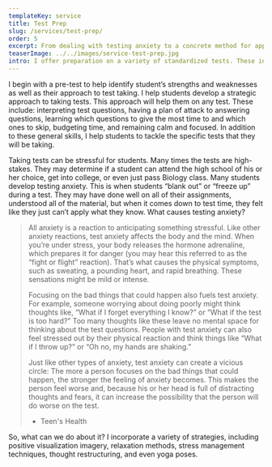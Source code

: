 ```yaml
---
templateKey: service
title: Test Prep
slug: /services/test-prep/
order: 5
excerpt: From dealing with testing anxiety to a concrete method for approachingquestions, I can help students tackle the test.
teaserImage: ../../images/service-test-prep.jpg
intro: I offer preparation on a variety of standardized tests. These include High School entrance exams for selective enrolment, private schools, and the Archdiocese schools; the ISEE; and the ACT.
---
```


I begin with a pre-test to help identify student’s strengths and weaknesses as well as their approach to test taking. I help students develop a strategic approach to taking tests. This approach will help them on any test. These include: interpreting test questions, having a plan of attack to answering questions, learning which questions to give the most time to and which ones to skip, budgeting time, and remaining calm and focused. In addition to these general skills, I help students to tackle the specific tests that they will be taking.

Taking tests can be stressful for students. Many times the tests are high-stakes. They may determine if a student can attend the high school of his or her choice, get into college, or even just pass Biology class. Many students develop testing anxiety. This is when students “blank out” or “freeze up” during a test. They may have done well on all of their assignments, understood all of the material, but when it comes down to test time, they felt like they just can’t apply what they know. What causes testing anxiety?

> All anxiety is a reaction to anticipating something stressful. Like other anxiety reactions, test anxiety affects the body and the mind. When you’re under stress, your body releases the hormone adrenaline, which prepares it for danger (you may hear this referred to as the “fight or flight” reaction). That’s what causes the physical symptoms, such as sweating, a pounding heart, and rapid breathing. These sensations might be mild or intense.
> 
> Focusing on the bad things that could happen also fuels test anxiety. For example, someone worrying about doing poorly might think thoughts like, “What if I forget everything I know?” or “What if the test is too hard?” Too many thoughts like these leave no mental space for thinking about the test questions. People with test anxiety can also feel stressed out by their physical reaction and think things like “What if I throw up?” or “Oh no, my hands are shaking.”
> 
> Just like other types of anxiety, test anxiety can create a vicious circle: The more a person focuses on the bad things that could happen, the stronger the feeling of anxiety becomes. This makes the person feel worse and, because his or her head is full of distracting thoughts and fears, it can increase the possibility that the person will do worse on the test.
> 
> - Teen's Health

So, what can we do about it? I incorporate a variety of strategies, including positive visualization imagery, relaxation methods, stress management techniques, thought restructuring, and even yoga poses.
